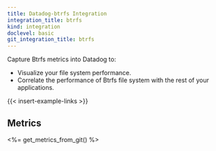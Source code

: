 ```yaml
---
title: Datadog-btrfs Integration
integration_title: btrfs
kind: integration
doclevel: basic
git_integration_title: btrfs
---
```


Capture Btrfs metrics into Datadog to:

* Visualize your file system performance.
* Correlate the performance of Btrfs file system with the rest of your applications.

{{< insert-example-links >}}

## Metrics

<%= get_metrics_from_git()  %>
